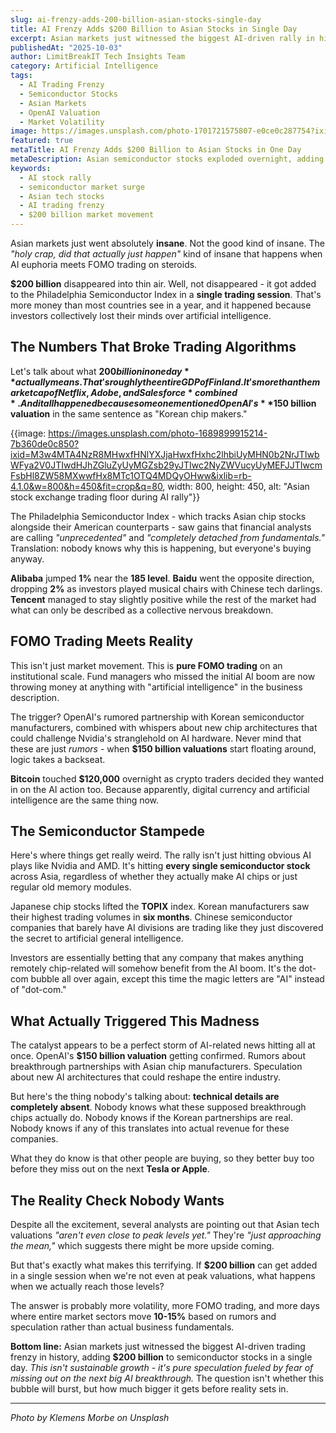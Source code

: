 ```yaml
---
slug: ai-frenzy-adds-200-billion-asian-stocks-single-day
title: AI Frenzy Adds $200 Billion to Asian Stocks in Single Day
excerpt: Asian markets just witnessed the biggest AI-driven rally in history as semiconductor stocks exploded, adding $200 billion in market cap overnight.
publishedAt: "2025-10-03"
author: LimitBreakIT Tech Insights Team
category: Artificial Intelligence
tags:
  - AI Trading Frenzy
  - Semiconductor Stocks
  - Asian Markets
  - OpenAI Valuation
  - Market Volatility
image: https://images.unsplash.com/photo-1701721575807-e0ce0c287754?ixid=M3w4MTA4NzR8MHwxfHNlYXJjaHwxfHxhcnRpZmljaWFsJTIwaW50ZWxsaWdlbmNlJTIwQUklMjBzdG9jayUyMHJhbGx5JTIwc2VtaWNvbmR1Y3RvciUyMG1hcmtldCUyMHN1cmdlfGVufDF8MHx8fDE3NTk0ODA0Mjh8MA&ixlib=rb-4.1.0&w=1200&h=600&fit=crop&q=80
featured: true
metaTitle: AI Frenzy Adds $200 Billion to Asian Stocks in One Day
metaDescription: Asian semiconductor stocks exploded overnight, adding $200 billion in market cap as AI trading frenzy reaches unprecedented levels across global markets.
keywords:
  - AI stock rally
  - semiconductor market surge
  - Asian tech stocks
  - AI trading frenzy
  - $200 billion market movement
---
```


Asian markets just went absolutely **insane**. Not the good kind of insane. The *"holy crap, did that actually just happen"* kind of insane that happens when AI euphoria meets FOMO trading on steroids.

**$200 billion** disappeared into thin air. Well, not disappeared - it got added to the Philadelphia Semiconductor Index in a **single trading session**. That's more money than most countries see in a year, and it happened because investors collectively lost their minds over artificial intelligence.

## **The Numbers That Broke Trading Algorithms**

Let's talk about what **$200 billion in one day** actually means. That's roughly the entire GDP of Finland. It's more than the market cap of Netflix, Adobe, and Salesforce *combined*. And it all happened because someone mentioned OpenAI's **$150 billion valuation** in the same sentence as "Korean chip makers."

{{image: https://images.unsplash.com/photo-1689899915214-7b360de0c850?ixid=M3w4MTA4NzR8MHwxfHNlYXJjaHwxfHxhc2lhbiUyMHN0b2NrJTIwbWFya2V0JTIwdHJhZGluZyUyMGZsb29yJTIwc2NyZWVucyUyMEFJJTIwcmFsbHl8ZW58MXwwfHx8MTc1OTQ4MDQyOHww&ixlib=rb-4.1.0&w=800&h=450&fit=crop&q=80, width: 800, height: 450, alt: "Asian stock exchange trading floor during AI rally"}}

The Philadelphia Semiconductor Index - which tracks Asian chip stocks alongside their American counterparts - saw gains that financial analysts are calling *"unprecedented"* and *"completely detached from fundamentals."* Translation: nobody knows why this is happening, but everyone's buying anyway.

**Alibaba** jumped **1%** near the **185 level**. **Baidu** went the opposite direction, dropping **2%** as investors played musical chairs with Chinese tech darlings. **Tencent** managed to stay slightly positive while the rest of the market had what can only be described as a collective nervous breakdown.

## **FOMO Trading Meets Reality**

This isn't just market movement. This is **pure FOMO trading** on an institutional scale. Fund managers who missed the initial AI boom are now throwing money at anything with "artificial intelligence" in the business description.

The trigger? OpenAI's rumored partnership with Korean semiconductor manufacturers, combined with whispers about new chip architectures that could challenge Nvidia's stranglehold on AI hardware. Never mind that these are just *rumors* - when **$150 billion valuations** start floating around, logic takes a backseat.

**Bitcoin** touched **$120,000** overnight as crypto traders decided they wanted in on the AI action too. Because apparently, digital currency and artificial intelligence are the same thing now.

## **The Semiconductor Stampede**

Here's where things get really weird. The rally isn't just hitting obvious AI plays like Nvidia and AMD. It's hitting **every single semiconductor stock** across Asia, regardless of whether they actually make AI chips or just regular old memory modules.

Japanese chip stocks lifted the **TOPIX** index. Korean manufacturers saw their highest trading volumes in **six months**. Chinese semiconductor companies that barely have AI divisions are trading like they just discovered the secret to artificial general intelligence.

Investors are essentially betting that any company that makes anything remotely chip-related will somehow benefit from the AI boom. It's the dot-com bubble all over again, except this time the magic letters are "AI" instead of "dot-com."

## **What Actually Triggered This Madness**

The catalyst appears to be a perfect storm of AI-related news hitting all at once. OpenAI's **$150 billion valuation** getting confirmed. Rumors about breakthrough partnerships with Asian chip manufacturers. Speculation about new AI architectures that could reshape the entire industry.

But here's the thing nobody's talking about: **technical details are completely absent**. Nobody knows what these supposed breakthrough chips actually do. Nobody knows if the Korean partnerships are real. Nobody knows if any of this translates into actual revenue for these companies.

What they do know is that other people are buying, so they better buy too before they miss out on the next **Tesla or Apple**.

## **The Reality Check Nobody Wants**

Despite all the excitement, several analysts are pointing out that Asian tech valuations *"aren't even close to peak levels yet."* They're *"just approaching the mean,"* which suggests there might be more upside coming.

But that's exactly what makes this terrifying. If **$200 billion** can get added in a single session when we're not even at peak valuations, what happens when we actually reach those levels?

The answer is probably more volatility, more FOMO trading, and more days where entire market sectors move **10-15%** based on rumors and speculation rather than actual business fundamentals.

**Bottom line:** Asian markets just witnessed the biggest AI-driven trading frenzy in history, adding **$200 billion** to semiconductor stocks in a single day. *This isn't sustainable growth - it's pure speculation fueled by fear of missing out on the next big AI breakthrough.* The question isn't whether this bubble will burst, but how much bigger it gets before reality sets in.

---

*Photo by Klemens Morbe on Unsplash*